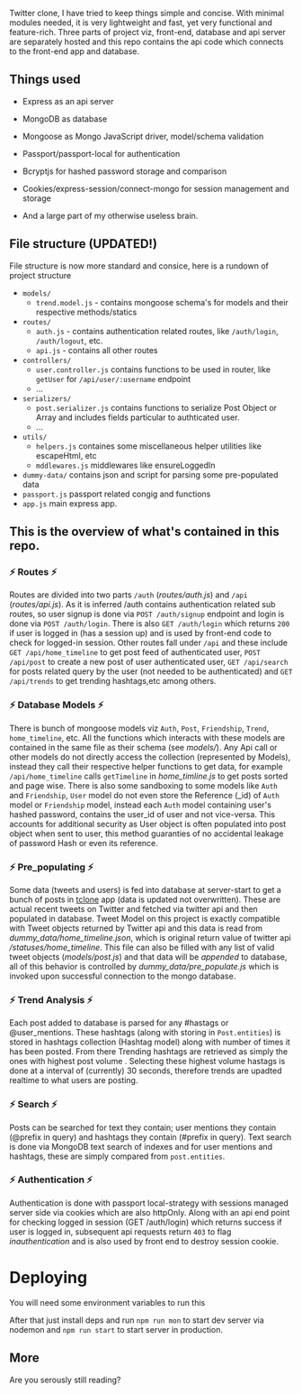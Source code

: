 


 Twitter clone, I have tried to keep things simple and concise. With minimal modules needed, it is very lightweight and fast, yet very functional and feature-rich. Three parts of project viz, front-end, database and api server are separately hosted and this repo contains the api code which connects to the front-end app and database.

## Things used

- Express as an api server

- MongoDB as database

- Mongoose as Mongo JavaScript driver, model/schema validation

- Passport/passport-local for authentication

- Bcryptjs for hashed password storage and comparison

- Cookies/express-session/connect-mongo for session management and storage

- And a large part of my otherwise useless brain.

## File structure (UPDATED!)
File structure is now more standard and consice, here is a rundown of project structure 
- `models/`
  - `trend.model.js` - contains mongoose schema's for models and their respective methods/statics
- `routes/`
  - `auth.js` - contains authentication related routes, like `/auth/login`, `/auth/logout`, etc.
  - `api.js` - contains all other routes
- `controllers/`
  - `user.controller.js` contains functions to be used in router, like `getUser` for `/api/user/:username` endpoint
  - ...
- `serializers/`
  - `post.serializer.js` contains functions to serialize Post Object or Array and includes fields particular to authticated user.
  - ...
- `utils/`
  - `helpers.js`  containes some miscellaneous helper utilities like escapeHtml, etc
  - `mddlewares.js` middlewares like ensureLoggedIn
- `dummy-data/` contains json and script for parsing some pre-populated data
- `passport.js` passport related congig and functions
- `app.js` main express app.

##  This is the overview of what's contained in this repo.

### ⚡ Routes ⚡
Routes are divided into two parts `/auth` (*routes/auth.js*) and `/api` (*routes/api.js*). As it is inferred /auth contains authentication related sub routes, so user signup is done via `POST /auth/signup` endpoint and login is done via `POST /auth/login`. There is also `GET /auth/login` which returns `200` if user is logged in (has a session up) and is used by front-end code to check for logged-in session. Other routes fall under `/api` and these include `GET /api/home_timeline` to get post feed of authenticated user, `POST /api/post` to create a new post of user authenticated user, `GET /api/search` for posts related query by the user (not needed to be authenticated) and `GET /api/trends` to get trending hashtags,etc among others.

### ⚡ Database Models ⚡

There is bunch of mongoose models viz `Auth`, `Post`, `Friendship`, `Trend`, `home_timeline`, etc. All the functions which interacts with these models are contained in the same file as their schema (see *models/*). Any Api call or other models do not directly access the collection (represented by Models), instead they call their respective helper functions to get data, for example `/api/home_timeline` calls `getTimeline` in *home_timline.js* to get posts sorted and page wise. There is also some sandboxing to some models like `Auth` and `Friendship`, `User` model do not even store the Reference (_id) of `Auth` model or `Friendship` model, instead each `Auth` model containing user's hashed password, contains the user_id of user and not vice-versa. This accounts for additional security as User object is often populated into post object when sent to user, this method guaranties of no accidental leakage of password Hash or even its reference.

### ⚡ Pre_populating ⚡

Some data (tweets and users) is fed into database at server-start to get a bunch of posts in [tclone](https://tclone.netlify.app/) app (data is updated not overwritten). These are actual recent tweets on Twitter and fetched via twitter api and then populated in database. Tweet Model on this project is exactly compatible with Tweet objects returned by Twitter api and this data is read from *dummy_data/home_timeline.json*, which is original return value of twitter api */statuses/home_timeline*. This file can also be filled with any list of valid tweet objects (*models/post.js*) and that data will be _appended_ to database, all of this behavior is controlled by *dummy_data/pre_populate.js* which is invoked upon successful connection to the mongo database.

### ⚡ Trend Analysis ⚡

Each post added to database is parsed for any #hastags or @user_mentions. These hashtags (along with storing in `Post.entities`) is stored in hashtags collection (Hashtag model) along with number of times it has been posted. From there Trending hashtags are retrieved as simply the ones with highest post volume . Selecting these highest volume hastags is done at a interval of (currently) 30 seconds, therefore trends are upadted realtime to what users are posting.

### ⚡ Search ⚡

Posts can be searched for text they contain; user mentions they contain (@prefix in query) and hashtags they contain (#prefix in query). Text search is done via MongoDB text search of indexes and for user mentions and hashtags, these are simply compared from `post.entities`.

### ⚡ Authentication ⚡

Authentication is done with passport local-strategy with sessions managed server side via cookies which are also httpOnly. Along with an api end point for checking logged in session (GET /auth/login) which returns success if user is logged in, subsequent api requests return `403` to flag *inauthentication* and is also used by front end to destroy session cookie.

# Deploying

You will need some environment variables to run this

After that just install deps and run `npm run mon` to start dev server via nodemon and `npm run start` to start server in production.

## More

Are you serously still reading?
